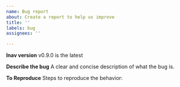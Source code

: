 ```yaml
---
name: Bug report
about: Create a report to help us improve
title: ''
labels: bug
assignees: ''

---
```


**lnav version**
v0.9.0 is the latest

**Describe the bug**
A clear and concise description of what the bug is.

**To Reproduce**
Steps to reproduce the behavior:
